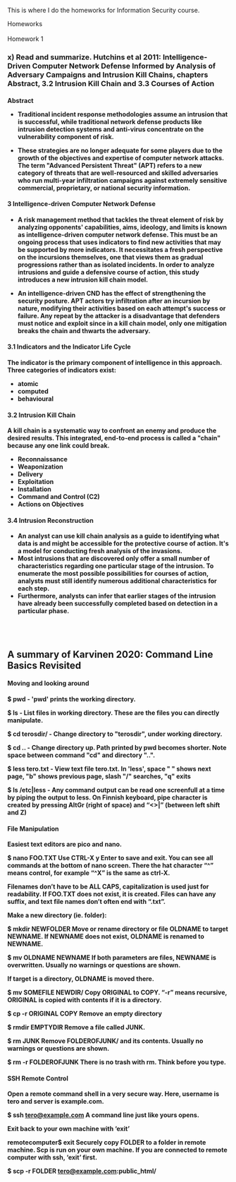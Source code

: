 This is where I do the homeworks for Information Security course.

<!DOCTYPE html>
<html>
    <head>
        Homeworks
    </head>
   <br>
    <br>
Homework 1
    </body>
<h3>
x) Read and summarize. Hutchins et al 2011: Intelligence-Driven Computer Network Defense Informed by Analysis of Adversary Campaigns and Intrusion Kill Chains, chapters Abstract, 3.2 Intrusion Kill Chain and 3.3 Courses of Action
</h3>
<h4> Abstract <h/4>

- Traditional incident response methodologies assume an intrusion that is successful, while traditional network defense products like intrusion detection systems and anti-virus concentrate on the vulnerability component of risk.

 - These strategies are no longer adequate for some players due to the growth of the objectives and expertise of computer network attacks. The term "Advanced Persistent Threat" (APT) refers to a new category of threats that are well-resourced and skilled adversaries who run multi-year infiltration campaigns against extremely sensitive commercial, proprietary, or national security information.

<h4> 3 Intelligence-driven Computer Network Defense </h4>

- A risk management method that tackles the threat element of risk by analyzing opponents' capabilities, aims, ideology, and limits is known as intelligence-driven computer network defense. This must be an ongoing process that uses indicators to find new activities that may be supported by more indicators. It necessitates a fresh perspective on the incursions themselves, one that views them as gradual progressions rather than as isolated incidents. In order to analyze intrusions and guide a defensive course of action, this study introduces a new intrusion kill chain model.

- An intelligence-driven CND has the effect of strengthening the security posture. APT actors try infiltration after an incursion by nature, modifying their activities based on each attempt's success or failure. Any repeat by the attacker is a disadvantage that defenders must notice and exploit since in a kill chain model, only one mitigation breaks the chain and thwarts the adversary.

<h4> 3.1 Indicators and the Indicator Life Cycle </h4>
 
The indicator is the primary component of intelligence in this approach. Three categories of indicators exist:
    
- atomic
- computed
- behavioural


<h4> 3.2 Intrusion Kill Chain </h4>
A kill chain is a systematic way to confront an enemy and produce the desired results. This integrated, end-to-end process is called a "chain" because any one link could break.
 
-	Reconnaissance
-	Weaponization
-	Delivery
-	Exploitation
-	Installation
-	Command and Control (C2)
-	Actions on Objectives

<h4> 3.4 Intrusion Reconstruction </h4>

- An analyst can use kill chain analysis as a guide to identifying what data is and might be accessible for the protective course of action. It's a model for conducting fresh analysis of the invasions.
- Most intrusions that are discovered only offer a small number of characteristics regarding one particular stage of the intrusion. To enumerate the most possible possibilities for courses of action, analysts must still identify numerous additional characteristics for each step.
- Furthermore, analysts can infer that earlier stages of the intrusion have already been successfully completed based on detection in a particular phase.

<br>
</br>
 
<h2> A summary of Karvinen 2020: Command Line Basics Revisited </h2>
    
<h4> Moving and looking around </h4>
    
 $ pwd - 
'pwd' prints the working directory.


$ ls - 
List files in working directory. These are the files you can directly manipulate.

$ cd terosdir/ - 
Change directory to "terosdir", under working directory.

$ cd .. - 
Change directory up. Path printed by pwd becomes shorter. Note space between command "cd" and directory "..".

$ less tero.txt - 
View text file tero.txt. In 'less', space " " shows next page, "b" shows previous page, slash "/" searches, "q" exits

$ ls /etc|less - 
Any command output can be read one screenfull at a time by piping the output to less. On Finnish keyboard, pipe character is created by pressing AltGr (right of space) and “<>|” (between left shift and Z)

<h4> File Manipulation </h4>
Easiest text editors are pico and nano.

$ nano FOO.TXT
Use CTRL-X y Enter to save and exit. You can see all commands at the bottom of nano screen. There the hat character “^” means control, for example “^X” is the same as ctrl-X.

Filenames don’t have to be ALL CAPS, capitalization is used just for readability. If FOO.TXT does not exist, it is created. Files can have any suffix, and text file names don’t often end with “.txt”.

Make a new directory (ie. folder):

$ mkdir NEWFOLDER
Move or rename directory or file OLDNAME to target NEWNAME. If NEWNAME does not exist, OLDNAME is renamed to NEWNAME.

$ mv OLDNAME NEWNAME
If both parameters are files, NEWNAME is overwritten. Usually no warnings or questions are shown.

If target is a directory, OLDNAME is moved there.

$ mv SOMEFILE NEWDIR/
Copy ORIGINAL to COPY. “-r” means recursive, ORIGINAL is copied with contents if it is a directory.

$ cp -r ORIGINAL COPY
Remove an empty directory

$ rmdir EMPTYDIR
Remove a file called JUNK.

$ rm JUNK
Remove FOLDEROFJUNK/ and its contents. Usually no warnings or questions are shown.

$ rm -r FOLDEROFJUNK
There is no trash with rm. Think before you type.

<h4>SSH Remote Control </h4>
Open a remote command shell in a very secure way. Here, username is tero and server is example.com.

$ ssh tero@example.com
A command line just like yours opens. 

Exit back to your own machine with ‘exit’

remotecomputer$ exit
Securely copy FOLDER to a folder in remote machine. Scp is run on your own machine. If you are connected to remote computer with ssh, ‘exit’ first.

$ scp -r FOLDER tero@example.com:public_html/

</html>
